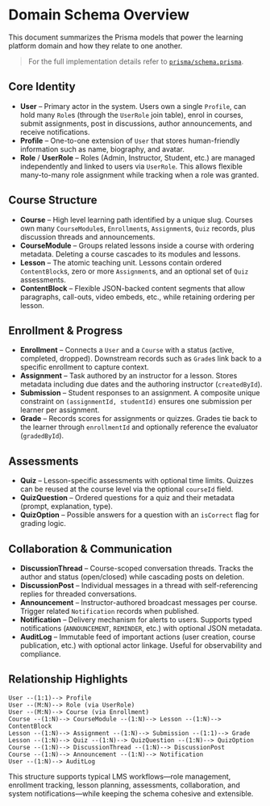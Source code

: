 # Domain Schema Overview

This document summarizes the Prisma models that power the learning platform domain and how they relate to one another.

> For the full implementation details refer to [`prisma/schema.prisma`](../prisma/schema.prisma).

## Core Identity

- **User** – Primary actor in the system. Users own a single `Profile`, can hold many `Role`s (through the `UserRole` join table), enrol in courses, submit assignments, post in discussions, author announcements, and receive notifications.
- **Profile** – One-to-one extension of `User` that stores human-friendly information such as name, biography, and avatar.
- **Role** / **UserRole** – Roles (Admin, Instructor, Student, etc.) are managed independently and linked to users via `UserRole`. This allows flexible many-to-many role assignment while tracking when a role was granted.

## Course Structure

- **Course** – High level learning path identified by a unique slug. Courses own many `CourseModule`s, `Enrollment`s, `Assignment`s, `Quiz` records, plus discussion threads and announcements.
- **CourseModule** – Groups related lessons inside a course with ordering metadata. Deleting a course cascades to its modules and lessons.
- **Lesson** – The atomic teaching unit. Lessons contain ordered `ContentBlock`s, zero or more `Assignment`s, and an optional set of `Quiz` assessments.
- **ContentBlock** – Flexible JSON-backed content segments that allow paragraphs, call-outs, video embeds, etc., while retaining ordering per lesson.

## Enrollment & Progress

- **Enrollment** – Connects a `User` and a `Course` with a status (active, completed, dropped). Downstream records such as `Grade`s link back to a specific enrollment to capture context.
- **Assignment** – Task authored by an instructor for a lesson. Stores metadata including due dates and the authoring instructor (`createdById`).
- **Submission** – Student responses to an assignment. A composite unique constraint on `(assignmentId, studentId)` ensures one submission per learner per assignment.
- **Grade** – Records scores for assignments or quizzes. Grades tie back to the learner through `enrollmentId` and optionally reference the evaluator (`gradedById`).

## Assessments

- **Quiz** – Lesson-specific assessments with optional time limits. Quizzes can be reused at the course level via the optional `courseId` field.
- **QuizQuestion** – Ordered questions for a quiz and their metadata (prompt, explanation, type).
- **QuizOption** – Possible answers for a question with an `isCorrect` flag for grading logic.

## Collaboration & Communication

- **DiscussionThread** – Course-scoped conversation threads. Tracks the author and status (open/closed) while cascading posts on deletion.
- **DiscussionPost** – Individual messages in a thread with self-referencing replies for threaded conversations.
- **Announcement** – Instructor-authored broadcast messages per course. Trigger related `Notification` records when published.
- **Notification** – Delivery mechanism for alerts to users. Supports typed notifications (`ANNOUNCEMENT`, `REMINDER`, etc.) with optional JSON metadata.
- **AuditLog** – Immutable feed of important actions (user creation, course publication, etc.) with optional actor linkage. Useful for observability and compliance.

## Relationship Highlights

```text
User --(1:1)--> Profile
User --(M:N)--> Role (via UserRole)
User --(M:N)--> Course (via Enrollment)
Course --(1:N)--> CourseModule --(1:N)--> Lesson --(1:N)--> ContentBlock
Lesson --(1:N)--> Assignment --(1:N)--> Submission --(1:1)--> Grade
Lesson --(1:N)--> Quiz --(1:N)--> QuizQuestion --(1:N)--> QuizOption
Course --(1:N)--> DiscussionThread --(1:N)--> DiscussionPost
Course --(1:N)--> Announcement --(1:N)--> Notification
User --(1:N)--> AuditLog
```

This structure supports typical LMS workflows—role management, enrollment tracking, lesson planning, assessments, collaboration, and system notifications—while keeping the schema cohesive and extensible.
